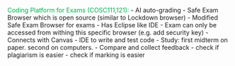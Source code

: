 
<font color="#00b050">Coding Platform for Exams (COSC111,121):</font>
	- AI auto-grading
	- Safe Exam Browser which is open source (similar to Lockdown browser)
		- Modified Safe Exam Browser for exams
			- Has Eclipse like IDE
			- Exam can only be accessed from withing this specific browser (e.g. add security key) 
			- Connects with Canvas
			- IDE to write and test code
	- Study: first midterm on paper. second on computers. 
		- Compare and collect feedback
		- check if plagiarism is easier
		- check if marking is easier
